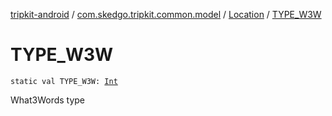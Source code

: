 [tripkit-android](../../index.md) / [com.skedgo.tripkit.common.model](../index.md) / [Location](index.md) / [TYPE_W3W](./-t-y-p-e_-w3-w.md)

# TYPE_W3W

`static val TYPE_W3W: `[`Int`](https://kotlinlang.org/api/latest/jvm/stdlib/kotlin/-int/index.html)

What3Words type

